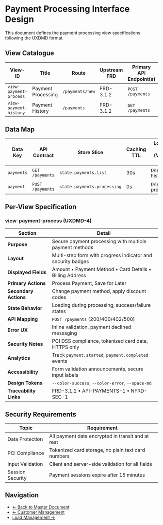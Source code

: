 # Payment Processing Interface Design

This document defines the payment processing view specifications following the UXDMD format.

## View Catalogue

| View-ID | Title | Route | Upstream FRD | Primary API Endpoint(s) | User Roles |
|---------|-------|-------|--------------|-------------------------|------------|
| `view-payment-process` | Payment Processing | `/payments/new` | FRD-3.1.2 | `POST /payments` | admin, finance |
| `view-payment-history` | Payment History | `/payments` | FRD-3.1.2 | `GET /payments` | admin, finance |

## Data Map

| Data Key | API Contract | Store Slice | Caching TTL | Loaded By (View-IDs) | Security |
|----------|--------------|-------------|-------------|---------------------|----------|
| `payments` | `GET /payments` | `state.payments.list` | 30s | payment-history | auth required |
| `payment` | `POST /payments` | `state.payments.processing` | 0s | payment-process | PCI compliant |

## Per-View Specification

### view-payment-process (UXDMD-4)

| Section | Detail |
|---------|--------|
| **Purpose** | Secure payment processing with multiple payment methods |
| **Layout** | Multi-step form with progress indicator and security badges |
| **Displayed Fields** | Amount • Payment Method • Card Details • Billing Address |
| **Primary Actions** | Process Payment, Save for Later |
| **Secondary Actions** | Change payment method, apply discount codes |
| **State Behavior** | Loading during processing, success/failure states |
| **API Mapping** | `POST /payments` (200/400/402/500) |
| **Error UX** | Inline validation, payment declined messaging |
| **Security Notes** | PCI DSS compliance, tokenized card data, HTTPS only |
| **Analytics** | Track `payment.started`, `payment.completed` events |
| **Accessibility** | Form validation announcements, secure input labels |
| **Design Tokens** | `--color-success`, `--color-error`, `--space-md` |
| **Traceability Links** | FRD-3.1.2 • API-PAYMENTS-1 • NFRD-SEC-1 |

## Security Requirements

| Topic | Requirement |
|-------|-------------|
| Data Protection | All payment data encrypted in transit and at rest |
| PCI Compliance | Tokenized card storage, no plain text card numbers |
| Input Validation | Client and server-side validation for all fields |
| Session Security | Payment sessions expire after 15 minutes |

## Navigation

- [← Back to Master Document](./uiux_spec.md)
- [← Customer Management](./uiux_spec_customer_mgt.md)
- [Load Management →](./uiux_spec_load_mgt.md)